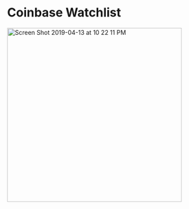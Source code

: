 # Coinbase Watchlist

<img width="406" alt="Screen Shot 2019-04-13 at 10 22 11 PM" src="https://user-images.githubusercontent.com/25107535/56087513-b0de8d00-5e3a-11e9-98cb-5dc272e2c4ba.png">
